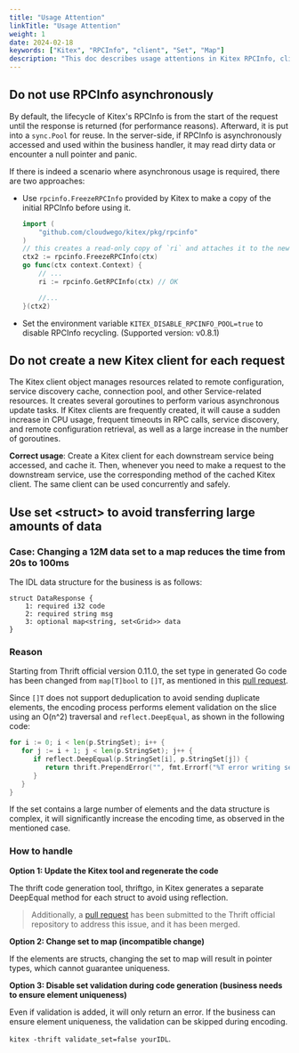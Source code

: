 ```yaml
---
title: "Usage Attention"
linkTitle: "Usage Attention"
weight: 1
date: 2024-02-18
keywords: ["Kitex", "RPCInfo", "client", "Set", "Map"]
description: "This doc describes usage attentions in Kitex RPCInfo, client creation, and mass data transfer scenarios."
---
```


## Do not use RPCInfo asynchronously

By default, the lifecycle of Kitex's RPCInfo is from the start of the request until the response is returned (for performance reasons). Afterward, it is put into a `sync.Pool` for reuse. In the server-side, if RPCInfo is asynchronously accessed and used within the business handler, it may read dirty data or encounter a null pointer and panic.

If there is indeed a scenario where asynchronous usage is required, there are two approaches:

- Use `rpcinfo.FreezeRPCInfo` provided by Kitex to make a copy of the initial RPCInfo before using it.

  ```go
  import (
      "github.com/cloudwego/kitex/pkg/rpcinfo"
  )
  // this creates a read-only copy of `ri` and attaches it to the new context
  ctx2 := rpcinfo.FreezeRPCInfo(ctx)
  go func(ctx context.Context) {
      // ...
      ri := rpcinfo.GetRPCInfo(ctx) // OK

      //...
  }(ctx2)
  ```

- Set the environment variable `KITEX_DISABLE_RPCINFO_POOL=true` to disable RPCInfo recycling. (Supported version: v0.8.1)

## Do not create a new Kitex client for each request

The Kitex client object manages resources related to remote configuration, service discovery cache, connection pool, and other Service-related resources. It creates several goroutines to perform various asynchronous update tasks.
If Kitex clients are frequently created, it will cause a sudden increase in CPU usage, frequent timeouts in RPC calls, service discovery, and remote configuration retrieval, as well as a large increase in the number of goroutines.

**Correct usage**: Create a Kitex client for each downstream service being accessed, and cache it. Then, whenever you need to make a request to the downstream service, use the corresponding method of the cached Kitex client. The same client can be used concurrently and safely.

## Use set \<struct> to avoid transferring large amounts of data

### Case: Changing a 12M data set to a map reduces the time from 20s to 100ms

The IDL data structure for the business is as follows:

```thrift
struct DataResponse {
    1: required i32 code
    2: required string msg
    3: optional map<string, set<Grid>> data
}
```

### Reason

Starting from Thrift official version 0.11.0, the set type in generated Go code has been changed from `map[T]bool` to `[]T`, as mentioned in this [pull request](https://github.com/apache/thrift/pull/1156).

Since `[]T` does not support deduplication to avoid sending duplicate elements, the encoding process performs element validation on the slice using an O(n^2) traversal and `reflect.DeepEqual`, as shown in the following code:

```go
for i := 0; i < len(p.StringSet); i++ {
   for j := i + 1; j < len(p.StringSet); j++ {
      if reflect.DeepEqual(p.StringSet[i], p.StringSet[j]) {
         return thrift.PrependError("", fmt.Errorf("%T error writing set field: slice is not unique", p.StringSet[i]))
      }
   }
}
```

If the set contains a large number of elements and the data structure is complex, it will significantly increase the encoding time, as observed in the mentioned case.

### How to handle

**Option 1: Update the Kitex tool and regenerate the code**

The thrift code generation tool, thriftgo, in Kitex generates a separate DeepEqual method for each struct to avoid using reflection.

> Additionally, a [pull request](https://github.com/apache/thrift/pull/2307) has been submitted to the Thrift official repository to address this issue, and it has been merged.

**Option 2: Change set to map (incompatible change)**

If the elements are structs, changing the set to map will result in pointer types, which cannot guarantee uniqueness.

**Option 3: Disable set validation during code generation (business needs to ensure element uniqueness)**

Even if validation is added, it will only return an error. If the business can ensure element uniqueness, the validation can be skipped during encoding.

`kitex -thrift validate_set=false yourIDL`.
